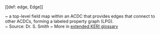 [[def: edge, Edge]]

~ a top-level field map within an ACDC that provides edges that connect to other ACDCs, forming a labeled property graph (LPG).  
~ Source: Dr. S. Smith
~ More in <a href="https://weboftrust.github.io/WOT-terms/docs/glossary/edge">extended KERI glossary</a>

